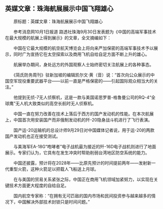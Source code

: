 ## 英媒文章：珠海航展展示中国飞翔雄心
　　原标题：英媒文章：珠海航展展示中国飞翔雄心

　　参考消息网10月1日报道 路透社珠海9月30日发表题为《中国的高端军事技术在最大规模的航展上得到展示》的文章，全文摘编如下：

　　中国在它最大规模的航空航天博览会上将向来严加保密的高端军事技术予以展示，同时广为宣扬它在太空探索以及商用飞机自给自足方面不断上升的雄心。

　　航展举办期间，身处远方的外国观察人士始终密切关注航展上的各种事态。

　　《简氏防务周刊》驻新加坡的编辑凯尔文·黄（音）说：“首次向公众展示的中国空军现役重要武器平台——以前一直是严格保密的——引起国际观众相当大的关注。”

　　他提到无侦-7无人侦察机，这是一款与美国诺思罗普-格鲁曼公司的RQ-4“全球鹰”无人机大致类似的高空长航时无人侦察机。

　　中国一直在努力改善在技术上落后于西方的国产发动机的性能。在本次航展上，中国首次用安装国产而非俄制发动机的歼-20隐身战斗机进行了飞行表演。

　　国产运-20运输机的总设计师9月29日对中国媒体记者说，用于运-20的两款国产发动机也正在接受测试。

　　与美海军EA-18G“咆哮者”电子战机最为接近的歼-16D电子战机则进行了地面展示。专家们认为，它具有在发生冲突时帮助削弱台湾地区防空系统的能力。

　　中国还披露，预计将在2028年——比原先预计的时间提前两年——发射新一代重型火箭，这种火箭足以把载人飞船送上月球。

　　在与美国的贸易关系紧张之际，中国正在商用飞机领域加紧努力，以实现在关键技术方面更大程度的自给自足。

　　国内航空专家称：“在拥有无可匹敌的国内市场和民间投资参与越来越多的情况下，中国解决外部技术封锁只是时间问题。”

